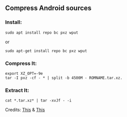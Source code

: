 ## Compress Android sources

### Install:
    sudo apt install repo bc pxz wput
or

    sudo apt-get install repo bc pxz wput
    
### Compress It:
    export XZ_OPT=-9e
    tar -I pxz -cf - * | split -b 4500M - ROMNAME.tar.xz.
    
### Extract It:

    cat *.tar.xz* | tar -xvJf - -i
    
Credits:
[This](https://github.com/SamarV-121/SamarV-121.github.io) & [This](https://github.com/regalstreak/skadoosh) 
